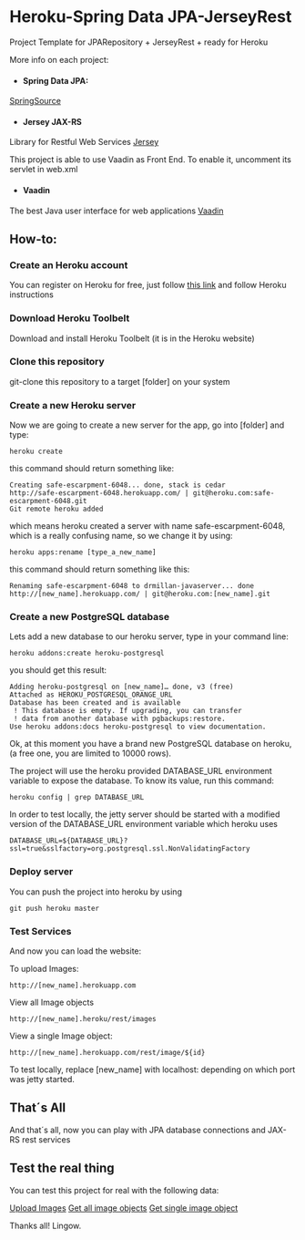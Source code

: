 Heroku-Spring Data JPA-JerseyRest
=======================

Project Template for JPARepository + JerseyRest + ready for Heroku

More info on each project:

* #### Spring Data JPA: 
<a href="http://blog.springsource.org/2011/02/10/getting-started-with-spring-data-jpa/">SpringSource</a>

* #### Jersey JAX-RS
Library for Restful Web Services
<a href="http://jersey.java.net/">Jersey</a>

This project is able to use Vaadin as Front End. To enable it, uncomment its servlet in web.xml
* #### Vaadin
The best Java user interface for web applications
<a href="http://www.vaadin.com">Vaadin</a>



How-to:
-------------

### Create an Heroku account

You can register on Heroku for free, just follow [this link](www.heroku.com) and follow Heroku instructions

### Download Heroku Toolbelt

Download and install Heroku Toolbelt (it is in the Heroku website)

### Clone this repository

git-clone this repository to a target [folder] on your system

### Create a new Heroku server

Now we are going to create a new server for the app, go into [folder] and type:

	heroku create

this command should return something like:

	Creating safe-escarpment-6048... done, stack is cedar
	http://safe-escarpment-6048.herokuapp.com/ | git@heroku.com:safe-escarpment-6048.git
	Git remote heroku added

which means heroku created a server with name safe-escarpment-6048, which is a really confusing name, so we change it by using:

	heroku apps:rename [type_a_new_name]

this command should return something like this:

	Renaming safe-escarpment-6048 to drmillan-javaserver... done
	http://[new_name].herokuapp.com/ | git@heroku.com:[new_name].git

### Create a new PostgreSQL database

Lets add a new database to our heroku server, type in your command line:

	heroku addons:create heroku-postgresql

you should get this result:

	Adding heroku-postgresql on [new_name]… done, v3 (free)
	Attached as HEROKU_POSTGRESQL_ORANGE_URL
	Database has been created and is available
	 ! This database is empty. If upgrading, you can transfer
	 ! data from another database with pgbackups:restore.
	Use heroku addons:docs heroku-postgresql to view documentation.

Ok, at this moment you have a brand new PostgreSQL database on heroku, (a free one, you are limited to 10000 rows).

The project will use the heroku provided DATABASE_URL environment variable to expose the database.
To know its value, run this command:

	heroku config | grep DATABASE_URL
	
In order to test locally, the jetty server should be started with a modified version of the DATABASE_URL
environment variable which heroku uses

	DATABASE_URL=${DATABASE_URL}?ssl=true&sslfactory=org.postgresql.ssl.NonValidatingFactory

### Deploy server

You can push the project into heroku by using 

	git push heroku master


### Test Services

And now you can load the website:

To upload Images:

	http://[new_name].herokuapp.com
	
View all Image objects

	http://[new_name].heroku/rest/images
	
View a single Image object:

	http://[new_name].herokuapp.com/rest/image/${id}
	

To test locally, replace [new_name] with localhost:<port> depending on which port was
jetty started.

## That´s All

And that´s all, now you can play with JPA database connections and JAX-RS rest services

## Test the real thing

You can test this project for real with the following data:

[Upload Images](http://mscproductcatalog.herokuapp.com)
[Get all image objects](http://mscproductcatalog.herokuapp.com/rest/images)
[Get single image object](http://mscproductcatalog.herokuapp.com/rest/image/1)

Thanks all!
Lingow.
